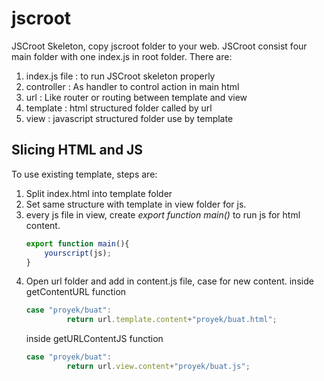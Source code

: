 # jscroot
JSCroot Skeleton, copy jscroot folder to your web. JSCroot consist four main folder with one index.js in root folder. There are:
1. index.js file : to run JSCroot skeleton properly 
2. controller : As handler to control action in main html
3. url : Like router or routing between template and view
4. template : html structured folder called by url
5. view : javascript structured folder use by template

## Slicing HTML and JS
To use existing template, steps are: 
1. Split index.html into template folder
2. Set same structure with template in view folder for js.
3. every js file in view, create _export function main()_ to run js for html content.
    ```js
    export function main(){
        yourscript(js);
    }
    ```
4. Open url folder and add in content.js file, case for new content.
   inside getContentURL function
   ```js
   case "proyek/buat":
            return url.template.content+"proyek/buat.html";
   ```
   inside getURLContentJS function
   ```js
   case "proyek/buat":
            return url.view.content+"proyek/buat.js";
   ```
